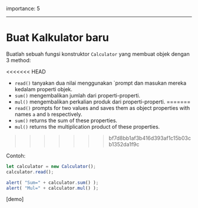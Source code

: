 importance: 5

---

# Buat Kalkulator baru

Buatlah sebuah fungsi konstruktor `Calculator` yang membuat objek dengan 3 method:

<<<<<<< HEAD
- `read()` tanyakan dua nilai menggunakan `prompt dan masukan mereka kedalam properti objek.
- `sum()` mengembalikan jumlah dari properti-properti.
- `mul()` mengembalikan perkalian produk dari properti-properti.
=======
- `read()` prompts for two values and saves them as object properties with names `a` and `b` respectively.
- `sum()` returns the sum of these properties.
- `mul()` returns the multiplication product of these properties.
>>>>>>> bf7d8bb1af3b416d393af1c15b03cb1352da1f9c

Contoh:

```js
let calculator = new Calculator();
calculator.read();

alert( "Sum=" + calculator.sum() );
alert( "Mul=" + calculator.mul() );
```

[demo]
